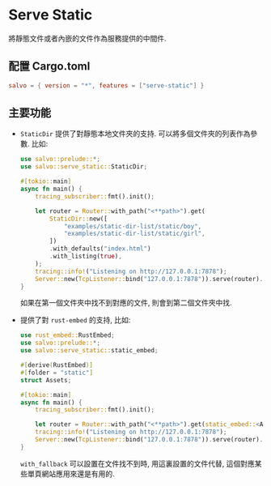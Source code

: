 # Serve Static

將靜態文件或者內嵌的文件作為服務提供的中間件.

## 配置 Cargo.toml

```toml
salvo = { version = "*", features = ["serve-static"] }
```

## 主要功能

* `StaticDir` 提供了對靜態本地文件夾的支持. 可以將多個文件夾的列表作為參數. 比如:

    ```rust
    use salvo::prelude::*;
    use salvo::serve_static::StaticDir;

    #[tokio::main]
    async fn main() {
        tracing_subscriber::fmt().init();

        let router = Router::with_path("<**path>").get(
            StaticDir::new([
                "examples/static-dir-list/static/boy",
                "examples/static-dir-list/static/girl",
            ])
            .with_defaults("index.html")
            .with_listing(true),
        );
        tracing::info!("Listening on http://127.0.0.1:7878");
        Server::new(TcpListener::bind("127.0.0.1:7878")).serve(router).await;
    }
    ```
    如果在第一個文件夾中找不到對應的文件, 則會到第二個文件夾中找.

* 提供了對 `rust-embed` 的支持, 比如:
    ```rust
    use rust_embed::RustEmbed;
    use salvo::prelude::*;
    use salvo::serve_static::static_embed;

    #[derive(RustEmbed)]
    #[folder = "static"]
    struct Assets;

    #[tokio::main]
    async fn main() {
        tracing_subscriber::fmt().init();

        let router = Router::with_path("<**path>").get(static_embed::<Assets>().with_fallback("index.html"));
        tracing::info!("Listening on http://127.0.0.1:7878");
        Server::new(TcpListener::bind("127.0.0.1:7878")).serve(router).await;
    }
    ```

    `with_fallback` 可以設置在文件找不到時, 用這裏設置的文件代替, 這個對應某些單頁網站應用來還是有用的.